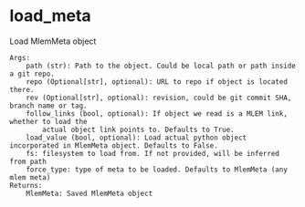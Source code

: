 # load_meta

Load MlemMeta object

    Args:
        path (str): Path to the object. Could be local path or path inside a git repo.
        repo (Optional[str], optional): URL to repo if object is located there.
        rev (Optional[str], optional): revision, could be git commit SHA, branch name or tag.
        follow_links (bool, optional): If object we read is a MLEM link, whether to load the
            actual object link points to. Defaults to True.
        load_value (bool, optional): Load actual python object incorporated in MlemMeta object. Defaults to False.
        fs: filesystem to load from. If not provided, will be inferred from path
        force_type: type of meta to be loaded. Defaults to MlemMeta (any mlem meta)
    Returns:
        MlemMeta: Saved MlemMeta object

